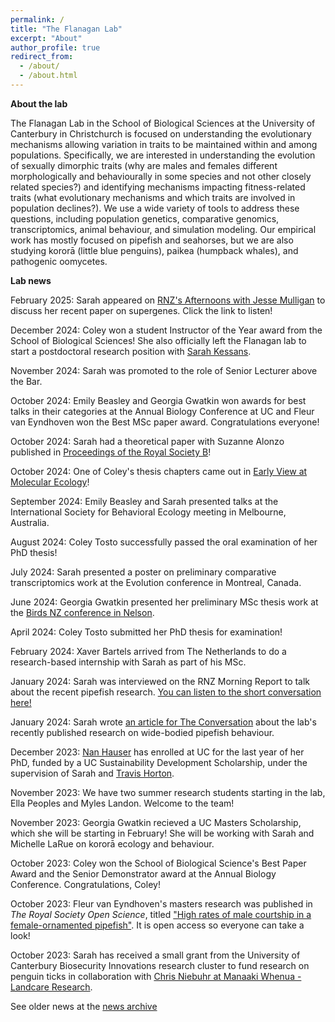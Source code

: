 ```yaml
---
permalink: /
title: "The Flanagan Lab"
excerpt: "About"
author_profile: true
redirect_from: 
  - /about/
  - /about.html
---
```


<b>About the lab</b>

The Flanagan Lab in the School of Biological Sciences at the University of Canterbury in Christchurch is focused on understanding the evolutionary mechanisms allowing variation in traits to be maintained within and among populations. Specifically, we are interested in understanding the evolution of sexually dimorphic traits (why are males and females different morphologically and behaviourally in some species and not other closely related species?) and identifying mechanisms impacting fitness-related traits (what evolutionary mechanisms and which traits are involved in population declines?). We use a wide variety of tools to address these questions, including population genetics, comparative genomics, transcriptomics, animal behaviour, and simulation modeling. Our empirical work has mostly focused on pipefish and seahorses, but we are also studying kororā (little blue penguins), paikea (humpback whales), and pathogenic oomycetes.


<b>Lab news</b>

February 2025: Sarah appeared on [RNZ's Afternoons with Jesse Mulligan](https://www.rnz.co.nz/national/programmes/afternoons/audio/2018975364/super-genes-what-are-they-and-do-we-really-need-them) to discuss her recent paper on supergenes. Click the link to listen!

December 2024: Coley won a student Instructor of the Year award from the School of Biological Sciences! She also officially left the Flanagan lab to start a postdoctoral research position with [Sarah Kessans](https://profiles.canterbury.ac.nz/Sarah-Kessans).

November 2024: Sarah was promoted to the role of Senior Lecturer above the Bar.

October 2024: Emily Beasley and Georgia Gwatkin won awards for best talks in their categories at the Annual Biology Conference at UC and Fleur van Eyndhoven won the Best MSc paper award. Congratulations everyone!

October 2024: Sarah had a theoretical paper with Suzanne Alonzo published in [Proceedings of the Royal Society B](https://royalsocietypublishing.org/doi/10.1098/rspb.2024.1715)!

October 2024: One of Coley's thesis chapters came out in [Early View at Molecular Ecology](https://onlinelibrary.wiley.com/doi/10.1111/mec.17550)!

September 2024: Emily Beasley and Sarah presented talks at the International Society for Behavioral Ecology meeting in Melbourne, Australia.

August 2024: Coley Tosto successfully passed the oral examination of her PhD thesis! 

July 2024: Sarah presented a poster on preliminary comparative transcriptomics work at the Evolution conference in Montreal, Canada.

June 2024: Georgia Gwatkin presented her preliminary MSc thesis work at the [Birds NZ conference in Nelson](https://www.birdsnz.org.nz/other-events/#!event/2024/6/1/nz-bird-conference-2024). 

April 2024: Coley Tosto submitted her PhD thesis for examination!

February 2024: Xaver Bartels arrived from The Netherlands to do a research-based internship with Sarah as part of his MSc.

January 2024: Sarah was interviewed on the RNZ Morning Report to talk about the recent pipefish research. [You can listen to the short conversation here!](https://www.rnz.co.nz/national/programmes/morningreport/audio/2018922246/nz-pipefish-stand-out)

January 2024: Sarah wrote [an article for The Conversation](https://theconversation.com/male-pregnancy-and-weird-courtship-wiggles-how-nzs-wide-bodied-pipefish-confounds-expectations-216618) about the lab's recently published research on wide-bodied pipefish behaviour.

December 2023: [Nan Hauser](https://whaleresearch.org/about-us/) has enrolled at UC for the last year of her PhD, funded by a UC Sustainability Development Scholarship, under the supervision of Sarah and [Travis Horton](https://www.canterbury.ac.nz/science/contact-us/people/travis-horton.html).

November 2023: We have two summer research students starting in the lab, Ella Peoples and Myles Landon. Welcome to the team!

November 2023: Georgia Gwatkin recieved a UC Masters Scholarship, which she will be starting in February! She will be working with Sarah and Michelle LaRue on kororā ecology and behaviour. 

October 2023: Coley won the School of Biological Science's Best Paper Award and the Senior Demonstrator award at the Annual Biology Conference. Congratulations, Coley!

October 2023: Fleur van Eyndhoven's masters research was published in _The Royal Society Open Science_, titled ["High rates of male courtship in a female-ornamented pipefish"](https://royalsocietypublishing.org/doi/10.1098/rsos.231428). It is open access so everyone can take a look!

October 2023: Sarah has received a small grant from the University of Canterbury Biosecurity Innovations research cluster to fund research on penguin ticks in collaboration with [Chris Niebuhr at Manaaki Whenua - Landcare Research](https://www.landcareresearch.co.nz/about-us/our-people/chris-niebuhr). 

See older news at the [news archive](https://flanagan-lab.github.io/news-archive/)


